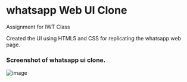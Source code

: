 # whatsapp Web UI Clone
Assignment for IWT Class

Created the UI using HTML5 and CSS for replicating the whatsapp web page.
### Screenshot of whatsapp ui clone.   
![image](https://github.com/ANSHIKA010/whatsapp_web_ui_clone/assets/99765179/f6425d2b-30d4-4007-8a2d-d9f2055735f0)
